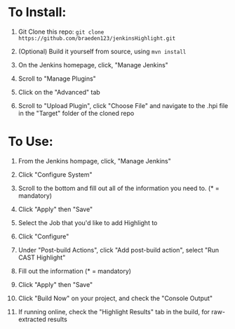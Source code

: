 # To Install:

1. Git Clone this repo: ```git clone https://github.com/braeden123/jenkinsHighlight.git```
2. (Optional) Build it yourself from source, using ```mvn install```

3. On the Jenkins homepage, click, "Manage Jenkins"

4. Scroll to "Manage Plugins"

5. Click on the "Advanced" tab

6. Scroll to "Upload Plugin", click "Choose File" and navigate to the .hpi file in the "Target" folder of the cloned repo


# To Use:

1. From the Jenkins hompage, click, "Manage Jenkins"

2. Click "Configure System"

3. Scroll to the bottom and fill out all of the information you need to. (* = mandatory)

4. Click "Apply" then "Save"

5. Select the Job that you'd like to add Highlight to

6. Click "Configure"

7. Under "Post-build Actions", click "Add post-build action", select "Run CAST Highlight"

8. Fill out the information (* = mandatory)

9. Click "Apply" then "Save"

10. Click "Build Now" on your project, and check the "Console Output"

11. If running online, check the "Highlight Results" tab in the build, for raw-extracted results
